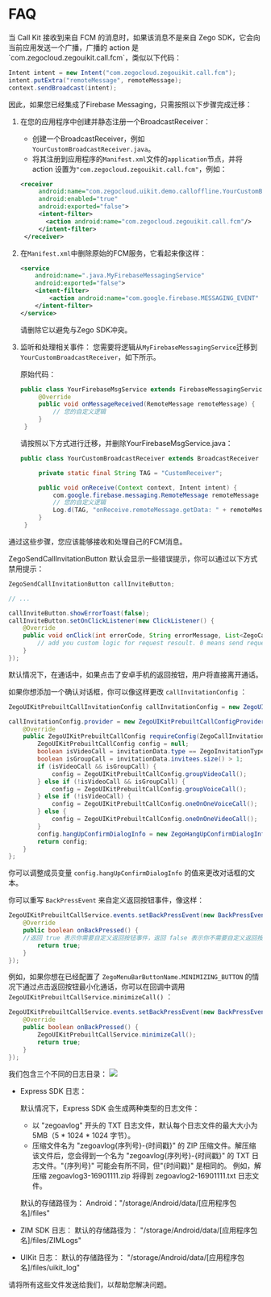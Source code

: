 # FAQ

<Accordion title="1. 如何解决同时集成 Firebase Cloud Message 时的冲突？" defaultOpen="false">
当 Call Kit 接收到来自 FCM 的消息时，如果该消息不是来自 Zego SDK，它会向当前应用发送一个广播，广播的 action 是 `com.zegocloud.zegouikit.call.fcm`，类似以下代码：

```java
Intent intent = new Intent("com.zegocloud.zegouikit.call.fcm");
intent.putExtra("remoteMessage", remoteMessage);
context.sendBroadcast(intent);
```
因此，如果您已经集成了Firebase Messaging，只需按照以下步骤完成迁移：

1. 在您的应用程序中创建并静态注册一个BroadcastReceiver：
   - 创建一个BroadcastReceiver，例如`YourCustomBroadcastReceiver.java`。
   - 将其注册到应用程序的`Manifest.xml`文件的`application`节点，并将 action 设置为`"com.zegocloud.zegouikit.call.fcm"`，例如：
   ```xml
   <receiver
        android:name="com.zegocloud.uikit.demo.calloffline.YourCustomBroadcastReceiver"
        android:enabled="true"
        android:exported="false">
        <intent-filter>
          <action android:name="com.zegocloud.zegouikit.call.fcm"/>
        </intent-filter>
    </receiver>
   ```
2. 在`Manifest.xml`中删除原始的FCM服务，它看起来像这样：
    ```xml
    <service
        android:name=".java.MyFirebaseMessagingService"
        android:exported="false">
        <intent-filter>
            <action android:name="com.google.firebase.MESSAGING_EVENT" />
        </intent-filter>
    </service>
    ```
   请删除它以避免与Zego SDK冲突。

3. 监听和处理相关事件：
   您需要将逻辑从`MyFirebaseMessagingService`迁移到`YourCustomBroadcastReceiver`，如下所示。

   原始代码：
   ```java
   public class YourFirebaseMsgService extends FirebaseMessagingService {
        @Override
        public void onMessageReceived(RemoteMessage remoteMessage) {
            // 您的自定义逻辑
        }
    }
   ```
   请按照以下方式进行迁移，并删除YourFirebaseMsgService.java：

   ```java
   public class YourCustomBroadcastReceiver extends BroadcastReceiver {

        private static final String TAG = "CustomReceiver";

        public void onReceive(Context context, Intent intent) {
            com.google.firebase.messaging.RemoteMessage remoteMessage = intent.getParcelableExtra("remoteMessage");
            // 您的自定义逻辑
            Log.d(TAG, "onReceive.remoteMessage.getData: " + remoteMessage.getData());
        }
    }
   ```
通过这些步骤，您应该能够接收和处理自己的FCM消息。
</Accordion>


<Accordion title="2. 如何禁用 callInviteButton 的弹出显示？" defaultOpen="false">

ZegoSendCallInvitationButton 默认会显示一些错误提示，你可以通过以下方式禁用提示：

```java
ZegoSendCallInvitationButton callInviteButton;

// ...

callInviteButton.showErrorToast(false);
callInviteButton.setOnClickListener(new ClickListener() {
    @Override
    public void onClick(int errorCode, String errorMessage, List<ZegoCallUser> errorInvitees) {
        // add you custom logic for request resoult. 0 means send request success,else means failed.When errorCode is 0 , there may still have some error invitess.please check if all invitess receive successed.
    }
});

```

</Accordion>

<Accordion title="3. 在通话时如何自定义返回按钮事件？" defaultOpen="false">
默认情况下，在通话中，如果点击了安卓手机的返回按钮，用户将直接离开通话。

如果你想添加一个确认对话框，你可以像这样更改 `callInvitationConfig` ：

```java
ZegoUIKitPrebuiltCallInvitationConfig callInvitationConfig = new ZegoUIKitPrebuiltCallInvitationConfig();

callInvitationConfig.provider = new ZegoUIKitPrebuiltCallConfigProvider() {
    @Override
    public ZegoUIKitPrebuiltCallConfig requireConfig(ZegoCallInvitationData invitationData) {
        ZegoUIKitPrebuiltCallConfig config = null;
        boolean isVideoCall = invitationData.type == ZegoInvitationType.VIDEO_CALL.getValue();
        boolean isGroupCall = invitationData.invitees.size() > 1;
        if (isVideoCall && isGroupCall) {
            config = ZegoUIKitPrebuiltCallConfig.groupVideoCall();
        } else if (!isVideoCall && isGroupCall) {
            config = ZegoUIKitPrebuiltCallConfig.groupVoiceCall();
        } else if (!isVideoCall) {
            config = ZegoUIKitPrebuiltCallConfig.oneOnOneVoiceCall();
        } else {
            config = ZegoUIKitPrebuiltCallConfig.oneOnOneVideoCall();
        }
        config.hangUpConfirmDialogInfo = new ZegoHangUpConfirmDialogInfo();
        return config;
    }
};
```
你可以调整成员变量 `config.hangUpConfirmDialogInfo` 的值来更改对话框的文本。

你可以重写 `BackPressEvent` 来自定义返回按钮事件，像这样：

```java
ZegoUIKitPrebuiltCallService.events.setBackPressEvent(new BackPressEvent() {
    @Override
    public boolean onBackPressed() {
    //返回 true 表示你需要自定义返回按钮事件，返回 false 表示你不需要自定义返回按钮事件，它将按默认行为执行。
        return true;
    }
});
``` 

例如，如果你想在已经配置了 `ZegoMenuBarButtonName.MINIMIZING_BUTTON` 的情况下通过点击返回按钮最小化通话，你可以在回调中调用 `ZegoUIKitPrebuiltCallService.minimizeCall()` ：

```java
ZegoUIKitPrebuiltCallService.events.setBackPressEvent(new BackPressEvent() {
    @Override
    public boolean onBackPressed() {
        ZegoUIKitPrebuiltCallService.minimizeCall();
        return true;
    }
});
```
</Accordion>

<Accordion title="4. 如何获取日志文件？" defaultOpen="false">
我们包含三个不同的日志目录：

<Frame width="256" height="auto" caption="">
  <img src="https://doc-media.zego.im/sdk-doc/Pics/zegocloud/call/logs.png" />
</Frame>

* Express SDK 日志：

    默认情况下，Express SDK 会生成两种类型的日志文件：

    * 以 "zegoavlog" 开头的 TXT 日志文件，默认每个日志文件的最大大小为 5MB（5 * 1024 * 1024 字节）。
    * 压缩文件名为 "zegoavlog\{序列号\}-\{时间戳\}" 的 ZIP 压缩文件。解压缩该文件后，您会得到一个名为 "zegoavlog\{序列号\}-\{时间戳\}" 的 TXT 日志文件。"\{序列号\}" 可能会有所不同，但"\{时间戳\}" 是相同的。
    例如，解压缩 zegoavlog3-16901111.zip 将得到 zegoavlog2-16901111.txt 日志文件。

    默认的存储路径为：
    Android："/storage/Android/data/[应用程序包名]/files"


* ZIM SDK 日志：
    默认的存储路径为：
    "/storage/Android/data/[应用程序包名]/files/ZIMLogs" 


* UIKit 日志：
    默认的存储路径为：
    "/storage/Android/data/[应用程序包名]/files/uikit_log"

请将所有这些文件发送给我们，以帮助您解决问题。
</Accordion>
